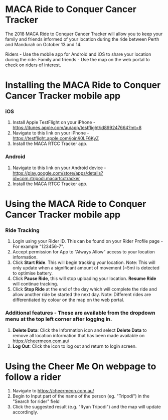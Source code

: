 # MACA Ride to Conquer Cancer Tracker

The 2018 MACA Ride to Conquer Cancer Tracker will allow you to keep your family and friends informed of your location during the ride between Perth and Mandurah on October 13 and 14.

Riders - Use the mobile app for Android and iOS to share your location during the ride.
Family and friends - Use the map on the web portal to check on riders of interest.

# Installing the MACA Ride to Conquer Cancer Tracker mobile app
### iOS
1. Install Apple TestFlight on your iPhone - https://itunes.apple.com/au/app/testflight/id899247664?mt=8
2. Navigate to this link on your iPhone - https://testflight.apple.com/join/i0LF6KyZ
3. Install the MACA RTCC Tracker app.

### Android
1. Navigate to this link on your Android device - https://play.google.com/store/apps/details?id=com.rtripodi.macartcctracker
2. Install the MACA RTCC Tracker app.

# Using the MACA Ride to Conquer Cancer Tracker mobile app
### Ride Tracking
1. Login using your Rider ID. This can be found on your Rider Profile page - For example "123456-7".
2. Accept permission for App to “Always Allow” access to your location information.
3. Click **Start Ride**. This will begin tracking your location.
Note: This will only update when a significant amount of movement (~5m) is detected to optimise battery.
4. Click **Pause Ride**, this will stop uploading your location. **Resume Ride** will continue tracking.
5. Click **Stop Ride** at the end of the day which will complete the ride and allow another ride be started the next day.
Note: Different rides are differentiated by colour on the map on the web portal.

### Additional features - These are available from the dropdown menu  at the top left corner after logging in.
1. **Delete Data**: Click the Information icon and select **Delete Data** to remove all location information that has been made available on https://cheermeon.com.au/
2. **Log Out**: Click the icon to log out and return to login screen. 

# Using the Cheer Me On webpage to follow a rider
1. Navigate to https://cheermeon.com.au/
2. Begin to Input part of the name of the person (eg. "Tripodi") in the "Search for rider" field
3. Click the suggested result (e.g. "Ryan Tripodi") and the map will update accordingly.
